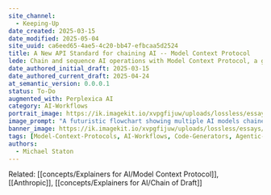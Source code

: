 ```yaml
---
site_channel: 
  - Keeping-Up
date_created: 2025-03-15
date_modified: 2025-05-04
site_uuid: ca6eed65-4ae5-4c20-bb47-efbcaa5d2524
title: A New API Standard for chaining AI -- Model Context Protocol
lede: Chain and sequence AI operations with Model Context Protocol, a game-changer for AI use and code generation.
date_authored_initial_draft: 2025-03-15
date_authored_current_draft: 2025-04-24
at_semantic_version: 0.0.0.1
status: To-Do
augmented_with: Perplexica AI
category: AI-Workflows
portrait_image: https://ik.imagekit.io/xvpgfijuw/uploads/lossless/essays/2025-05-04_portraitimage_A-New-API-Standard-for-chaining-AI--Model-Context-Protocol_91774ddc-d674-4da7-b4aa-8c47d7f4785b_IAhoWjZkN.jpg
image_prompt: "A futuristic flowchart showing multiple AI models chained together, exchanging data and context. The visual is technical, precise, and emphasizes interoperability."
banner_image: https://ik.imagekit.io/xvpgfijuw/uploads/lossless/essays/2025-05-04_bannerimage_A-New-API-Standard-for-chaining-AI--Model-Context-Protocol_6a1365bf-c926-4bd6-ab5b-f4d2e6d02cbe_i-PdP_VjT.jpg
tags: [Model-Context-Protocols, AI-Workflows, Code-Generators, Agentic-AI, AI-Human-Workflow]
authors: 
  - Michael Staton
---
```


Related: [[concepts/Explainers for AI/Model Context Protocol]], [[Anthropic]], [[concepts/Explainers for AI/Chain of Draft]]
